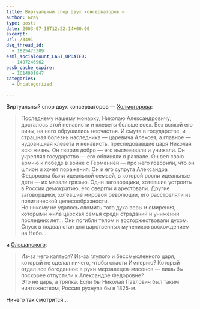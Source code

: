```yaml
---
title: Виртуальный спор двух консерваторов —
author: Gray
type: posts
date: 2003-07-18T12:22:14+00:00
excerpt:
url: /3491
dsq_thread_id:
  - 1825475389
esml_socialcount_LAST_UPDATED:
  - 1497246962
essb_cache_expire:
  - 1614901847
categories:
  - Uncategorized

---
```








Виртуальный спор двух консерваторов &#8212; <a href="http://www.livejournal.com/users/holmogor/440618.html#cutid3" target="_blank">Холмогорова</a>:

> Последнему нашему монарху, Николаю Александровичу, досталось этой ненависти и клеветы больше всех. Без всякой его вины, на него обрушились несчастья. И смута в государстве, и страшная болезнь наследника &#8212; царевича Алексея, а главное &#8212; чудовищная клевета и ненависть, преследовавшие царя Николая всю жизнь. Он творил добро &#8212; его высмеивали и унижали. Он укреплял государство &#8212; его обвиняли в развале. Он вел свою армию к победе в войне с Германией &#8212; про него говорили, что он шпион и хочет поражения. Он и его супруга Александра Федоровна были идеальной семьей, в которой росли идеальные дети &#8212; их мазали грязью. Одни заговорщики, хотевшие устроить в России демократию, его свергли и арестовали. Другие заговорщики, хотевшие мировой революции, его расстреляли из политической целесообразности.  
> Но никому не удалось сломить того духа веры и смирения, которыми жила царская семья среди страданий и унижений последних лет&#8230; Они погибли телом и восторжествовали духом. Спуск в подвал стал для царственных мучеников восхождением на Небо&#8230; 

и <a href="http://www.livejournal.com/users/olshansky/200957.html?mode=reply" target="_blank">Ольшанского</a>:

> Из-за чего каяться? Из-за глупого и бессмысленного царя, который не сделал ничего, чтобы спасти Империю? Который отдал все богоданное в руки мерзавецев-масонов &#8212; лишь бы поскорее отпустили к Александре Федоровне?  
> Это не царь, а тряпка. Если бы Николай Павлович был таким ничтожеством, Россия рухнула бы в 1825-м.

Ничего так смотрится&#8230;